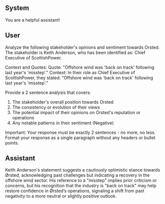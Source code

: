 ## System

You are a helpful assistant!

## User


Analyze the following stakeholder's opinions and sentiment towards Orsted. The stakeholder is Keith Anderson, who has been identified as: Chief Executive of ScottishPower.

Context and Quotes:
Quote: "Offshore wind was 'back on track' following last year's 'misstep'."
Context: In their role as Chief Executive of ScottishPower, they stated: "Offshore wind was 'back on track' following last year's 'misstep'."

Provide a 2 sentence analysis that covers:
1. The stakeholder's overall position towards Orsted
2. The consistency or evolution of their views
3. The potential impact of their opinions on Orsted's reputation or operations
4. Any notable patterns in their sentiment (Negative)

Important: Your response must be exactly 2 sentences - no more, no less.
Format your response as a single paragraph without any headers or bullet points.


## Assistant

Keith Anderson's statement suggests a cautiously optimistic stance towards Ørsted, acknowledging past challenges but indicating a recovery in the offshore wind sector. His reference to a "misstep" implies prior criticism or concerns, but his recognition that the industry is "back on track" may help restore confidence in Ørsted’s operations, signaling a shift from past negativity to a more neutral or slightly positive outlook.


